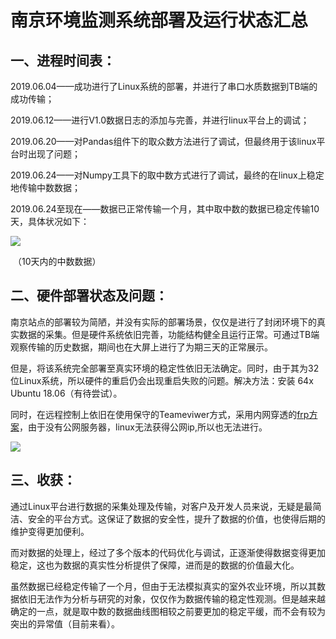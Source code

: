 # 南京环境监测系统部署及运行状态汇总

## 一、进程时间表：

2019.06.04——成功进行了Linux系统的部署，并进行了串口水质数据到TB端的成功传输；

2019.06.12——进行V1.0数据日志的添加与完善，并进行linux平台上的调试；

2019.06.20——对Pandas组件下的取众数方法进行了调试，但最终用于该linux平台时出现了问题；

2019.06.24——对Numpy工具下的取中数方式进行了调试，最终的在linux上稳定地传输中数数据；

2019.06.24至现在——数据已正常传输一个月，其中取中数的数据已稳定传输10天，具体状况如下：

![](pic/中数数据状态.png)

​                                                                   （10天内的中数数据）

## 二、硬件部署状态及问题：

南京站点的部署较为简陋，并没有实际的部署场景，仅仅是进行了封闭环境下的真实数据的采集。但是硬件系统依旧完善，功能结构健全且运行正常。可通过TB端观察传输的历史数据，期间也在大屏上进行了为期三天的正常展示。

但是，将该系统完全部署至真实环境的稳定性依旧无法确定。同时，由于其为32位Linux系统，所以硬件的重启仍会出现重启失败的问题。解决方法：安装 64x Ubuntu 18.06（有待尝试）。

同时，在远程控制上依旧在使用保守的Teameviwer方式，采用内网穿透的[frp方案](https://github.com/fatedier/frp)，由于没有公网服务器，linux无法获得公网ip,所以也无法进行。

![](pic/frp的问题.png)

## 三、收获：

通过Linux平台进行数据的采集处理及传输，对客户及开发人员来说，无疑是最简洁、安全的平台方式。这保证了数据的安全性，提升了数据的价值，也使得后期的维护变得更加便利。

而对数据的处理上，经过了多个版本的代码优化与调试，正逐渐使得数据变得更加稳定，这也为数据的真实性分析提供了保障，进而是的数据的价值最大化。

虽然数据已经稳定传输了一个月，但由于无法模拟真实的室外农业环境，所以其数据依旧无法作为分析与研究的对象，仅仅作为数据传输的稳定性观测。但是越来越确定的一点，就是取中数的数据曲线图相较之前要更加的稳定平缓，而不会有较为突出的异常值（目前来看）。